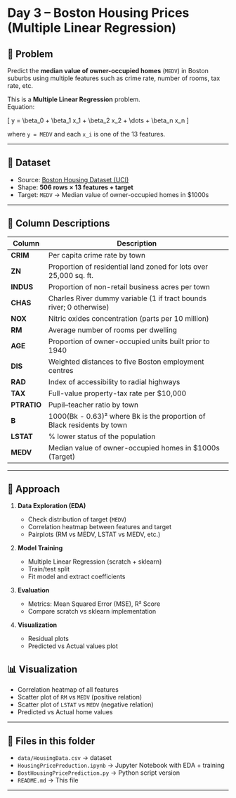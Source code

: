 # Day 3 – Boston Housing Prices (Multiple Linear Regression)

## 📌 Problem
Predict the **median value of owner-occupied homes** (`MEDV`) in Boston suburbs using multiple features such as crime rate, number of rooms, tax rate, etc.  

This is a **Multiple Linear Regression** problem.  
Equation:  

\[
y = \beta_0 + \beta_1 x_1 + \beta_2 x_2 + \dots + \beta_n x_n
\]  

where `y = MEDV` and each `x_i` is one of the 13 features.

---

## 📂 Dataset
- Source: [Boston Housing Dataset (UCI)](https://archive.ics.uci.edu/ml/datasets/housing)  
- Shape: **506 rows × 13 features + target**  
- Target: `MEDV` → Median value of owner-occupied homes in $1000s  

---

## 🏡 Column Descriptions

| Column    | Description |
|-----------|-------------|
| **CRIM**      | Per capita crime rate by town |
| **ZN**        | Proportion of residential land zoned for lots over 25,000 sq. ft. |
| **INDUS**     | Proportion of non-retail business acres per town |
| **CHAS**      | Charles River dummy variable (1 if tract bounds river; 0 otherwise) |
| **NOX**       | Nitric oxides concentration (parts per 10 million) |
| **RM**        | Average number of rooms per dwelling |
| **AGE**       | Proportion of owner-occupied units built prior to 1940 |
| **DIS**       | Weighted distances to five Boston employment centres |
| **RAD**       | Index of accessibility to radial highways |
| **TAX**       | Full-value property-tax rate per $10,000 |
| **PTRATIO**   | Pupil–teacher ratio by town |
| **B**         | 1000(Bk - 0.63)² where Bk is the proportion of Black residents by town |
| **LSTAT**     | % lower status of the population |
| **MEDV**      | Median value of owner-occupied homes in $1000s (Target) |

---

## 🚀 Approach
1. **Data Exploration (EDA)**
   - Check distribution of target (`MEDV`)
   - Correlation heatmap between features and target
   - Pairplots (RM vs MEDV, LSTAT vs MEDV, etc.)

2. **Model Training**
   - Multiple Linear Regression (scratch + sklearn)
   - Train/test split
   - Fit model and extract coefficients

3. **Evaluation**
   - Metrics: Mean Squared Error (MSE), R² Score
   - Compare scratch vs sklearn implementation

4. **Visualization**
   - Residual plots
   - Predicted vs Actual values plot


## 📊 Visualization
- Correlation heatmap of all features
- Scatter plot of `RM` vs `MEDV` (positive relation)
- Scatter plot of `LSTAT` vs `MEDV` (negative relation)
- Predicted vs Actual home values

---

## 📁 Files in this folder
- `data/HousingData.csv` → dataset  
- `HousingPricePreduction.ipynb` → Jupyter Notebook with EDA + training  
- `BostHousingPricePrediction.py` → Python script version  
- `README.md` → This file  

---
